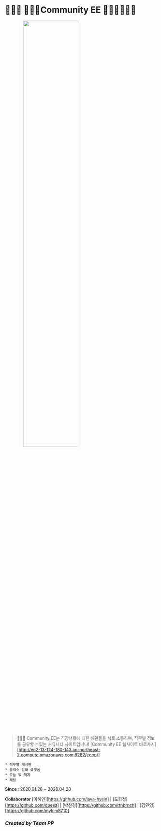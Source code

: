 👩🏽‍💻 👩🏼‍🎨Community EE 🧑🏼‍🔧👩🏼‍🚀
====================================
<img src="https://user-images.githubusercontent.com/53379734/79706065-dc6c4100-82f2-11ea-9ba6-38d5803cc731.jpg" width="60%" style="text-align:center;"></img>

> 💁🏻‍♀️ Community EE는 직장생활에 대한 애환들을 서로 소통하며, 직무별 정보를 공유할 수있는 커뮤니티 사이트입니다!
[Community EE 웹사이트 바로가기][http://ec2-13-124-180-143.ap-northeast-2.compute.amazonaws.com:8282/eepp/]

    * 직무별 게시판
    * 클래스 강좌 플랫폼
    * 오늘 뭐 먹지
    * 채팅


**Since** : 2020.01.28 ~ 2020.04.20

**Collaborator**
[이혜인][https://github.com/java-hyein] | [도희정][https://github.com/doeez] | [박찬경][https://github.com/rtnbrnch] | [김민영][https://github.com/mykim8710]

### ***Created by Team PP***
